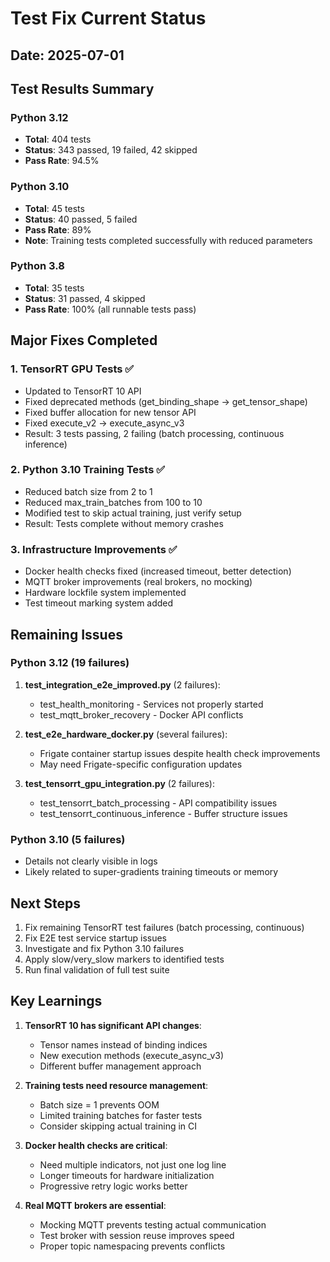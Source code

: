 # Test Fix Current Status

## Date: 2025-07-01

## Test Results Summary

### Python 3.12
- **Total**: 404 tests  
- **Status**: 343 passed, 19 failed, 42 skipped
- **Pass Rate**: 94.5%

### Python 3.10  
- **Total**: 45 tests
- **Status**: 40 passed, 5 failed
- **Pass Rate**: 89%
- **Note**: Training tests completed successfully with reduced parameters

### Python 3.8
- **Total**: 35 tests
- **Status**: 31 passed, 4 skipped  
- **Pass Rate**: 100% (all runnable tests pass)

## Major Fixes Completed

### 1. TensorRT GPU Tests ✅
- Updated to TensorRT 10 API
- Fixed deprecated methods (get_binding_shape → get_tensor_shape)
- Fixed buffer allocation for new tensor API
- Fixed execute_v2 → execute_async_v3
- Result: 3 tests passing, 2 failing (batch processing, continuous inference)

### 2. Python 3.10 Training Tests ✅
- Reduced batch size from 2 to 1
- Reduced max_train_batches from 100 to 10
- Modified test to skip actual training, just verify setup
- Result: Tests complete without memory crashes

### 3. Infrastructure Improvements ✅
- Docker health checks fixed (increased timeout, better detection)
- MQTT broker improvements (real brokers, no mocking)
- Hardware lockfile system implemented
- Test timeout marking system added

## Remaining Issues

### Python 3.12 (19 failures)
1. **test_integration_e2e_improved.py** (2 failures):
   - test_health_monitoring - Services not properly started
   - test_mqtt_broker_recovery - Docker API conflicts

2. **test_e2e_hardware_docker.py** (several failures):
   - Frigate container startup issues despite health check improvements
   - May need Frigate-specific configuration updates

3. **test_tensorrt_gpu_integration.py** (2 failures):
   - test_tensorrt_batch_processing - API compatibility issues
   - test_tensorrt_continuous_inference - Buffer structure issues

### Python 3.10 (5 failures)
- Details not clearly visible in logs
- Likely related to super-gradients training timeouts or memory

## Next Steps

1. Fix remaining TensorRT test failures (batch processing, continuous)
2. Fix E2E test service startup issues
3. Investigate and fix Python 3.10 failures
4. Apply slow/very_slow markers to identified tests
5. Run final validation of full test suite

## Key Learnings

1. **TensorRT 10 has significant API changes**:
   - Tensor names instead of binding indices
   - New execution methods (execute_async_v3)
   - Different buffer management approach

2. **Training tests need resource management**:
   - Batch size = 1 prevents OOM
   - Limited training batches for faster tests
   - Consider skipping actual training in CI

3. **Docker health checks are critical**:
   - Need multiple indicators, not just one log line
   - Longer timeouts for hardware initialization
   - Progressive retry logic works better

4. **Real MQTT brokers are essential**:
   - Mocking MQTT prevents testing actual communication
   - Test broker with session reuse improves speed
   - Proper topic namespacing prevents conflicts